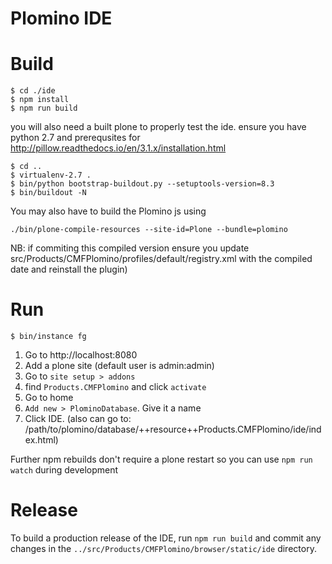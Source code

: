 # Plomino IDE

# Build

```
$ cd ./ide
$ npm install
$ npm run build
```

you will also need a built plone to properly test the ide. ensure you have python 2.7 and prerequsites for http://pillow.readthedocs.io/en/3.1.x/installation.html

```
$ cd ..
$ virtualenv-2.7 .
$ bin/python bootstrap-buildout.py --setuptools-version=8.3
$ bin/buildout -N
```

You may also have to build the Plomino js using

```
./bin/plone-compile-resources --site-id=Plone --bundle=plomino
```
NB: if commiting this compiled version ensure you update src/Products/CMFPlomino/profiles/default/registry.xml with the compiled date and reinstall the plugin)


# Run

```
$ bin/instance fg
```

1. Go to http://localhost:8080
2. Add a plone site (default user is admin:admin)
3. Go to ```site setup > addons```
4. find  ```Products.CMFPlomino``` and click ```activate```
5. Go to home
6. ```Add new > PlominoDatabase```. Give it a name
7. Click IDE. (also can go to: /path/to/plomino/database/++resource++Products.CMFPlomino/ide/index.html)

Further npm rebuilds don't require a plone restart so you can use ```npm run watch``` during development

# Release

To build a production release of the IDE, run ```npm run build``` and commit any changes in the ```../src/Products/CMFPlomino/browser/static/ide``` directory.
